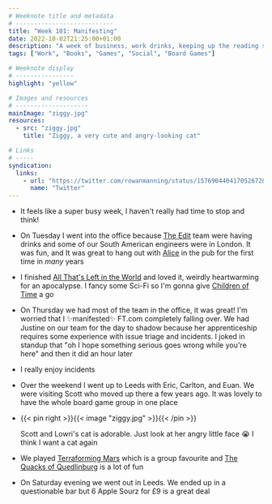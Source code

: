 ```yaml
---
# Weeknote title and metadata
# ---------------------------
title: "Week 101: Manifesting"
date: 2022-10-02T21:25:00+01:00
description: "A week of business, work drinks, keeping up the reading streak, Team days, manifesting large incidents, trips to Leeds, cute cats, and cheap Apple Sourz."
tags: ["Work", "Books", "Games", "Social", "Board Games"]

# Weeknote display
# ----------------
highlight: "yellow"

# Images and resources
# --------------------
mainImage: "ziggy.jpg"
resources:
  - src: "ziggy.jpg"
    title: "Ziggy, a very cute and angry-looking cat"

# Links
# -----
syndication:
  links:
    - url: "https://twitter.com/rowanmanning/status/1576904404170526720"
      name: "Twitter"
---
```


  * It feels like a super busy week, I haven't really had time to stop and think!

  * On Tuesday I went into the office because [The Edit](https://apps.apple.com/gb/app/ft-edit/id1574510369) team were having drinks and some of our South American engineers were in London. It was fun, and It was great to hang out with [Alice](https://alicebartlett.co.uk/) in the pub for the first time in _many_ years

  * I finished [All That's Left in the World](https://www.goodreads.com/en/book/show/58329296) and loved it, weirdly heartwarming for an apocalypse. I fancy some Sci-Fi so I'm gonna give [Children of Time](https://www.goodreads.com/en/book/show/25499718) a go

  * On Thursday we had most of the team in the office, it was great! I'm worried that I :sparkles:manifested:sparkles: FT.com completely falling over. We had Justine on our team for the day to shadow because her apprenticeship requires some experience with issue triage and incidents. I joked in standup that "oh I hope something serious goes wrong while you're here" and then it did an hour later

  * I really enjoy incidents

  * Over the weekend I went up to Leeds with Eric, Carlton, and Euan. We were visiting Scott who moved up there a few years ago. It was lovely to have the whole board game group in one place

  * {{< pin right >}}{{< image "ziggy.jpg" >}}{{< /pin >}}
  
    Scott and Lowri's cat is adorable. Just look at her angry little face :sob: I think I want a cat again

  * We played [Terraforming Mars](https://boardgamegeek.com/boardgame/167791/terraforming-mars) which is a group favourite and [The Quacks of Quedlinburg](https://boardgamegeek.com/boardgame/244521/quacks-quedlinburg) is a lot of fun

  * On Saturday evening we went out in Leeds. We ended up in a questionable bar but 6 Apple Sourz for £9 is a great deal
